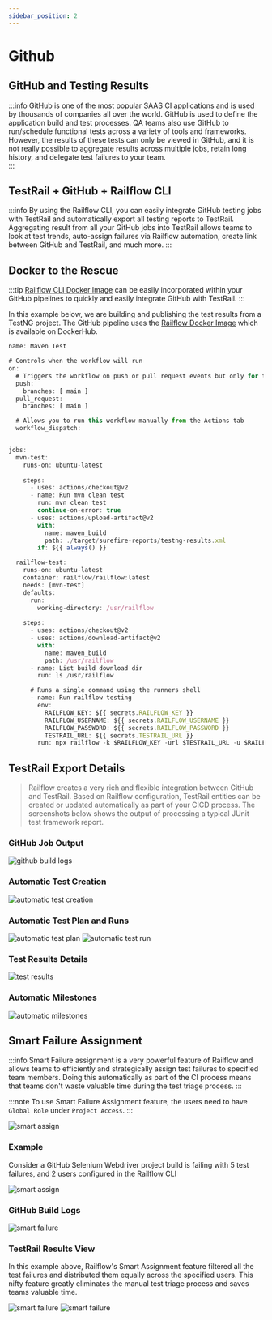 ```yaml
---
sidebar_position: 2
---
```


# Github

## GitHub and Testing Results
:::info
GitHub is one of the most popular SAAS CI applications and is used by thousands of companies all over the world. GitHub is used to define the application build and test processes. QA teams also use GitHub to run/schedule functional tests across a variety of tools and frameworks. However, the results of these tests can only be viewed in GitHub, and it is not really possible to aggregate results across multiple jobs, retain long history, and delegate test failures to your team.  
:::

## TestRail + GitHub + Railflow CLI 
:::info
By using the Railflow CLI, you can easily integrate GitHub testing jobs with TestRail and automatically export all testing reports to TestRail. Aggregating result from all your GitHub jobs into TestRail allows teams to look at test trends, auto-assign failures via Railflow automation, create link between GitHub and TestRail, and much more. 
:::


## Docker to the Rescue
:::tip
[Railflow CLI Docker Image](https://hub.docker.com/r/railflow/railflow) can be easily incorporated within your GitHub pipelines to quickly and easily integrate GitHub with TestRail.
:::

In this example below, we are building and publishing the test results from a TestNG project. The GitHub pipeline uses the [Railflow Docker Image](https://hub.docker.com/r/railflow/railflow) which is available on DockerHub.


```jsx title="Github Pipeline Example"
name: Maven Test

# Controls when the workflow will run
on:
  # Triggers the workflow on push or pull request events but only for the main branch
  push:
    branches: [ main ]
  pull_request:
    branches: [ main ]

  # Allows you to run this workflow manually from the Actions tab
  workflow_dispatch:


jobs:
  mvn-test:
    runs-on: ubuntu-latest
    
    steps:
      - uses: actions/checkout@v2
      - name: Run mvn clean test
        run: mvn clean test
        continue-on-error: true
      - uses: actions/upload-artifact@v2
        with:
          name: maven_build
          path: ./target/surefire-reports/testng-results.xml
        if: ${{ always() }}

  railflow-test:
    runs-on: ubuntu-latest
    container: railflow/railflow:latest
    needs: [mvn-test]
    defaults:
      run:
        working-directory: /usr/railflow
    
    steps:
      - uses: actions/checkout@v2
      - uses: actions/download-artifact@v2
        with:
          name: maven_build
          path: /usr/railflow
      - name: List build download dir
        run: ls /usr/railflow

      # Runs a single command using the runners shell
      - name: Run railflow testing
        env:
          RAILFLOW_KEY: ${{ secrets.RAILFLOW_KEY }}
          RAILFLOW_USERNAME: ${{ secrets.RAILFLOW_USERNAME }}
          RAILFLOW_PASSWORD: ${{ secrets.RAILFLOW_PASSWORD }}
          TESTRAIL_URL: ${{ secrets.TESTRAIL_URL }}
        run: npx railflow -k $RAILFLOW_KEY -url $TESTRAIL_URL -u $RAILFLOW_USERNAME -p $RAILFLOW_PASSWORD -pr "GitHub-Demo" -path Demo/TestNG -f testng -a john@foo.com, jane@foo.com -r /usr/railflow/testng-results.xml -tp TestPlanName 

```

## TestRail Export Details
>Railflow creates a very rich and flexible integration between GitHub and TestRail. Based on Railflow configuration, TestRail entities can be created or updated automatically as part of your CICD process. The screenshots below shows the output of processing a typical JUnit test framework report. 

### GitHub Job Output
![github build logs](/img/cicd/github/github-output.png)

### Automatic Test Creation 
![automatic test creation](/img/cicd/jenkins/plugin-exec-3.png)

### Automatic Test Plan and Runs
![automatic test plan](/img/cicd/jenkins/plugin-exec-4.png)
![automatic test run](/img/cicd/jenkins/plugin-exec-5.png)

### Test Results Details
![test results](/img/cicd/jenkins/plugin-exec-6.png)

### Automatic Milestones
![automatic milestones](/img/cicd/jenkins/plugin-exec-7.png)

## Smart Failure Assignment
:::info
Smart Failure assignment is a very powerful feature of Railflow and allows teams to efficiently and strategically assign test failures to specified team members. Doing this automatically as part of the CI process means that teams don't waste valuable time during the test triage process. 
:::

:::note
To use Smart Failure Assignment feature, the users need to have `Global Role` under `Project Access`.
::: 

![smart assign](/img/cicd/jenkins/smart-failure-5.png)

### Example
Consider a GitHub Selenium Webdriver project build is failing with 5 test failures, and 2 users configured in the Railflow CLI

![smart assign](/img/cicd/github/github-smart-assign.png)

### GitHub Build Logs
![smart failure](/img/cicd/jenkins/smart-failure-2.png)

### TestRail Results View
In this example above, Railflow's Smart Assignment feature filtered all the test failures and distributed them equally across the specified users. This nifty feature greatly eliminates the manual test triage process and saves teams valuable time.

![smart failure](/img/cicd/jenkins/smart-failure-3.png)
![smart failure](/img/cicd/jenkins/smart-failure-4.png)

